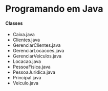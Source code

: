 # Programando em Java

#### **Classes**

- Caixa.java
- Clientes.java
- GerenciarClientes.java
- GerenciarLocacoes.java
- GerenciarVeiculos.java
- Locacao.java
- PessoaFisica.java
- PessoaJuridica.java
- Principal.java
- Veiculo.java
